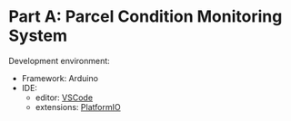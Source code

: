 # Part A: Parcel Condition Monitoring System

Development environment:
- Framework: Arduino
- IDE:
  - editor: [VSCode](https://code.visualstudio.com/)
  - extensions: [PlatformIO](https://platformio.org/)